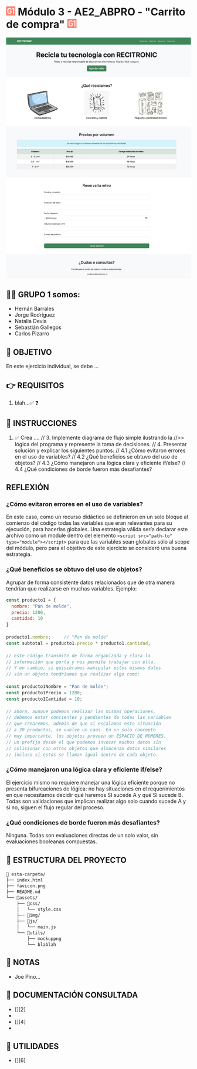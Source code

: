 # <img src="favicon.svg" width=25/> Módulo 3 - AE2_ABPRO - "Carrito de compra" <img src="favicon.svg" width=25/>

![mockup o entrega del ejercicio][0]

## 😶‍🌫️ GRUPO 1 somos:
* Hernán Barrales
* Jorge Rodríguez
* Natalia Devia
* Sebastián Gallegos
* Carlos Pizarro

## 🚀 OBJETIVO

En este ejercicio individual, se debe ...

## 👉 REQUISITOS

1. blah...✅ ❓

## 📃 INSTRUCCIONES

1. ✅ Crea ....
// 3. Implemente diagrama de flujo simple ilustrando la
//>> lógica del programa y represente la toma de decisiones.
// 4. Presentar solución y explicar los siguientes puntos:
// 4.1 ¿Cómo evitaron errores en el uso de variables? 
// 4.2 ¿Qué beneficios se obtuvo del uso de objetos?
// 4.3 ¿Cómo manejaron una lógica clara y eficiente if/else? 
// 4.4 ¿Qué condiciones de borde fueron más desafiantes?

## REFLEXIÓN

### ¿Cómo evitaron errores en el uso de variables? 

En este caso, como un recurso didáctico se definieron en un
solo bloque al comienzo del código todas las variables que
eran relevantes para su ejecución, para hacerlas globales. Una
estrategia válida sería declarar este archivo como un module
dentro del elemento `<script src="path-to" type="module"></script>`
para que las variables sean globales sólo al scope del módulo,
pero para el objetivo de este ejercicio se consideró una buena
estrategia. 

### ¿Qué beneficios se obtuvo del uso de objetos?

Agrupar de forma consistente datos relacionados que de otra
manera tendrían que realizarse en muchas variables. Ejemplo:

```Javascript
const producto1 = {
  nombre: "Pan de molde",
  precio: 1200,
  cantidad: 10
}

producto1.nombre;     // "Pan de molde"
const subtotal = producto1.precio * producto1.cantidad;

// este código transmite de forma organizada y clara la 
// información que porta y nos permite trabajar con ella.
// Y en cambio, si quisiéramos manipular estos mismos datos
// sin un objeto tendríamos que realizar algo como: 

const producto1Nombre = "Pan de molde";
const producto1Precio = 1200;
const producto1Cantidad = 10;

// ahora, aunque podemos realizar las mismas operaciones, 
// debemos estar concientes y pendientes de todas las variables
// que crearemos, además de que si escalamos esta situación
// a 20 productos, se vuelve un caos. En un solo concepto
// muy importante, los objetos proveen un ESPACIO DE NOMBRES,
// un prefijo desde el que podemos invocar muchos datos sin
// colisionar con otros objetos que almacenan datos similares
// incluso si estos se llaman igual dentro de cada objeto.
```

### ¿Cómo manejaron una lógica clara y eficiente if/else?

El ejercicio mismo no requiere manejar una lógica eficiente
porque no presenta bifurcaciones de lógica: no hay situaciones
en el requerimientos en que necesitamos decidir qué haremos 
SI sucede A y qué SI sucede B. Todas son validaciones que
implican realizar algo solo cuando sucede A y si no, siguen
el flujo regular del proceso.

### ¿Qué condiciones de borde fueron más desafiantes?

Ninguna. Todas son evaluaciones directas de un solo valor, 
sin evaluaciones booleanas compuestas.


## 📁 ESTRUCTURA DEL PROYECTO

```
📁 esta-carpeta/  
├── index.html  
├── favicon.png  
├── README.md  
└── 📁assets/  
    ├── 📁css/  
    │   └── style.css  
    ├── 📁img/  
    ├── 📁js/  
    │   └── main.js
    └── 📁utils/  
        ├── mockuppng
        └── blablah
```

## 👀 NOTAS

- Joe Pino...

## 📖 DOCUMENTACIÓN CONSULTADA
* [][2]
* [][3]
* [][4]
* [][5]

## 🧰 UTILIDADES

* [][6]

<!-- Enlaces referenciados arriba -->
[0]:./assets/utils/mockup.png
[1]:
[2]:
[3]:
[4]:
[5]:
[6]:

